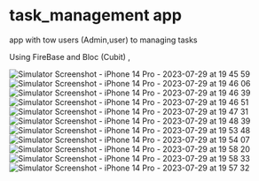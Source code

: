 # task_management app 
app with tow users (Admin,user) to managing tasks 

Using FireBase and Bloc (Cubit) , 

![Simulator Screenshot - iPhone 14 Pro - 2023-07-29 at 19 45 59](https://github.com/MahMughanni/task_managment/assets/43685429/fd201f5e-f2ec-4f32-8972-a71050eae9d9)
![Simulator Screenshot - iPhone 14 Pro - 2023-07-29 at 19 46 06](https://github.com/MahMughanni/task_managment/assets/43685429/6be6e4ed-6ace-40d2-9272-596ce9772af3)
![Simulator Screenshot - iPhone 14 Pro - 2023-07-29 at 19 46 39](https://github.com/MahMughanni/task_managment/assets/43685429/de68b93e-f5e6-400b-a2e7-639c096e81a1)
![Simulator Screenshot - iPhone 14 Pro - 2023-07-29 at 19 46 51](https://github.com/MahMughanni/task_managment/assets/43685429/2407a3d3-6942-4af9-9b70-ac8cf9ee5924)
![Simulator Screenshot - iPhone 14 Pro - 2023-07-29 at 19 47 31](https://github.com/MahMughanni/task_managment/assets/43685429/f3a952ee-7a92-4c3d-a3e5-eff639577fb9)
![Simulator Screenshot - iPhone 14 Pro - 2023-07-29 at 19 48 39](https://github.com/MahMughanni/task_managment/assets/43685429/c7b0d41d-a3eb-48db-87f5-1640e5d51141)
![Simulator Screenshot - iPhone 14 Pro - 2023-07-29 at 19 53 48](https://github.com/MahMughanni/task_managment/assets/43685429/065bdcb8-4dc1-435c-9775-f18d618e1455)
![Simulator Screenshot - iPhone 14 Pro - 2023-07-29 at 19 54 07](https://github.com/MahMughanni/task_managment/assets/43685429/417d8fda-148f-44e7-87f3-5db90441300c)
![Simulator Screenshot - iPhone 14 Pro - 2023-07-29 at 19 58 20](https://github.com/MahMughanni/task_managment/assets/43685429/64f8f5fd-8fb4-4a53-a6da-3f5bcd8c648e)
![Simulator Screenshot - iPhone 14 Pro - 2023-07-29 at 19 58 33](https://github.com/MahMughanni/task_managment/assets/43685429/f25ce6f5-4837-4923-a2a1-3fc1cff79ea4)
![Simulator Screenshot - iPhone 14 Pro - 2023-07-29 at 19 57 32](https://github.com/MahMughanni/task_managment/assets/43685429/87d462d2-8b31-4361-b5d8-d8e87929c8d3)
